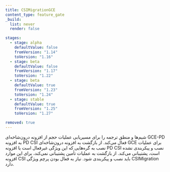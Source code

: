 ```yaml
---
title: CSIMigrationGCE
content_type: feature_gate
_build:
  list: never
  render: false

stages:
  - stage: alpha 
    defaultValue: false
    fromVersion: "1.14"
    toVersion: "1.16"
  - stage: beta
    defaultValue: false
    fromVersion: "1.17"  
    toVersion: "1.22" 
  - stage: beta
    defaultValue: true
    fromVersion: "1.23"  
    toVersion: "1.24" 
  - stage: stable
    defaultValue: true
    fromVersion: "1.25"
    toVersion: "1.27" 

removed: true
---
```

شیم‌ها و منطق ترجمه را برای مسیریابی عملیات حجم از افزونه درون‌شاخه‌ای GCE-PD به افزونه PD CSI فعال می‌کند. از بازگشت به افزونه درون‌شاخه‌ای GCE برای عملیات نصب به گره‌هایی که این ویژگی غیرفعال است یا افزونه PD CSI نصب و پیکربندی نشده است، پشتیبانی می‌کند. از بازگشت به عملیات تأمین پشتیبانی نمی‌کند، برای این موارد افزونه CSI باید نصب و پیکربندی شود. نیاز به فعال بودن پرچم ویژگی CSIMigration دارد.